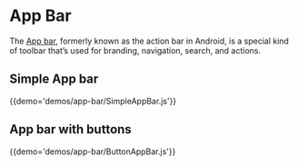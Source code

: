 # App Bar

The [App bar](https://material.io/guidelines/layout/structure.html#structure-app-bar), formerly known as the action bar in Android, is a special kind of toolbar that’s used for branding, navigation, search, and actions.

## Simple App bar

{{demo='demos/app-bar/SimpleAppBar.js'}}

## App bar with buttons

{{demo='demos/app-bar/ButtonAppBar.js'}}
